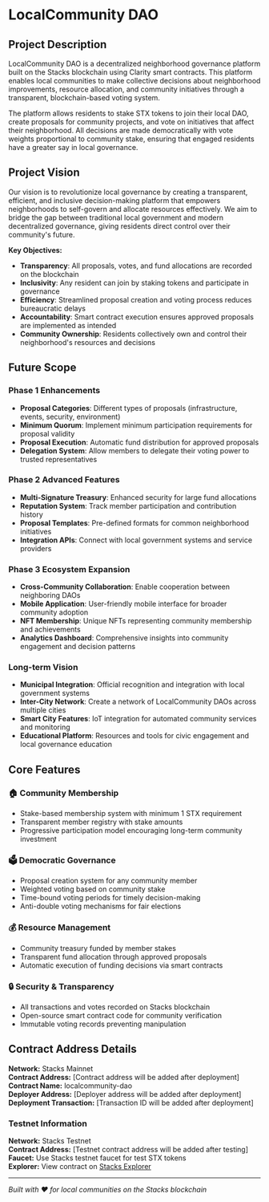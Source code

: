 # LocalCommunity DAO

## Project Description

LocalCommunity DAO is a decentralized neighborhood governance platform built on the Stacks blockchain using Clarity smart contracts. This platform enables local communities to make collective decisions about neighborhood improvements, resource allocation, and community initiatives through a transparent, blockchain-based voting system.

The platform allows residents to stake STX tokens to join their local DAO, create proposals for community projects, and vote on initiatives that affect their neighborhood. All decisions are made democratically with vote weights proportional to community stake, ensuring that engaged residents have a greater say in local governance.

## Project Vision

Our vision is to revolutionize local governance by creating a transparent, efficient, and inclusive decision-making platform that empowers neighborhoods to self-govern and allocate resources effectively. We aim to bridge the gap between traditional local government and modern decentralized governance, giving residents direct control over their community's future.

**Key Objectives:**
- **Transparency**: All proposals, votes, and fund allocations are recorded on the blockchain
- **Inclusivity**: Any resident can join by staking tokens and participate in governance
- **Efficiency**: Streamlined proposal creation and voting process reduces bureaucratic delays
- **Accountability**: Smart contract execution ensures approved proposals are implemented as intended
- **Community Ownership**: Residents collectively own and control their neighborhood's resources and decisions

## Future Scope

### Phase 1 Enhancements
- **Proposal Categories**: Different types of proposals (infrastructure, events, security, environment)
- **Minimum Quorum**: Implement minimum participation requirements for proposal validity
- **Proposal Execution**: Automatic fund distribution for approved proposals
- **Delegation System**: Allow members to delegate their voting power to trusted representatives

### Phase 2 Advanced Features
- **Multi-Signature Treasury**: Enhanced security for large fund allocations
- **Reputation System**: Track member participation and contribution history
- **Proposal Templates**: Pre-defined formats for common neighborhood initiatives
- **Integration APIs**: Connect with local government systems and service providers

### Phase 3 Ecosystem Expansion
- **Cross-Community Collaboration**: Enable cooperation between neighboring DAOs
- **Mobile Application**: User-friendly mobile interface for broader community adoption
- **NFT Membership**: Unique NFTs representing community membership and achievements
- **Analytics Dashboard**: Comprehensive insights into community engagement and decision patterns

### Long-term Vision
- **Municipal Integration**: Official recognition and integration with local government systems
- **Inter-City Network**: Create a network of LocalCommunity DAOs across multiple cities
- **Smart City Features**: IoT integration for automated community services and monitoring
- **Educational Platform**: Resources and tools for civic engagement and local governance education

## Core Features

### 🏠 Community Membership
- Stake-based membership system with minimum 1 STX requirement
- Transparent member registry with stake amounts
- Progressive participation model encouraging long-term community investment

### 🗳️ Democratic Governance
- Proposal creation system for any community member
- Weighted voting based on community stake
- Time-bound voting periods for timely decision-making
- Anti-double voting mechanisms for fair elections

### 💰 Resource Management
- Community treasury funded by member stakes
- Transparent fund allocation through approved proposals
- Automatic execution of funding decisions via smart contracts

### 🔒 Security & Transparency
- All transactions and votes recorded on Stacks blockchain
- Open-source smart contract code for community verification
- Immutable voting records preventing manipulation

## Contract Address Details

**Network:** Stacks Mainnet  
**Contract Address:** [Contract address will be added after deployment]  
**Contract Name:** localcommunity-dao  
**Deployer Address:** [Deployer address will be added after deployment]  
**Deployment Transaction:** [Transaction ID will be added after deployment]  

### Testnet Information
**Network:** Stacks Testnet  
**Contract Address:** [Testnet contract address will be added after testing]  
**Faucet:** Use Stacks testnet faucet for test STX tokens  
**Explorer:** View contract on [Stacks Explorer](https://explorer.stacks.co/)  

---

*Built with ❤️ for local communities on the Stacks blockchain*
